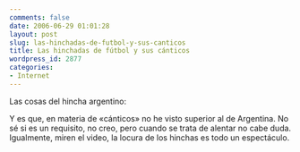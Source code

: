 ```yaml
---
comments: false
date: 2006-06-29 01:01:28
layout: post
slug: las-hinchadas-de-futbol-y-sus-canticos
title: Las hinchadas de fútbol y sus cánticos
wordpress_id: 2877
categories:
- Internet
---
```


Las cosas del hincha argentino:







Y es que, en materia de «cánticos» no he visto superior al de Argentina. No sé si es un requisito, no creo, pero cuando se trata de alentar no cabe duda. Igualmente, miren el video, la locura de los hinchas es todo un espectáculo.
